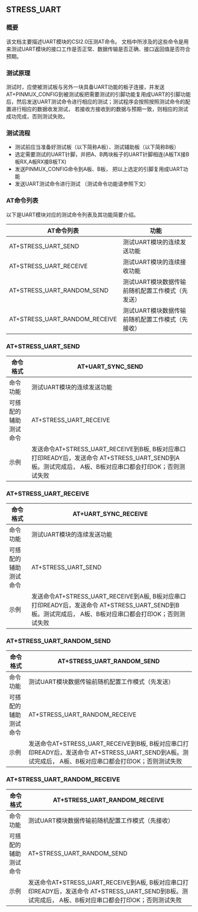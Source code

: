 ## STRESS_UART

### 概要

该文档主要描述UART模块的CSI2.0压测AT命令。 文档中所涉及的这些命令是用来测试UART模块的接口工作是否正常、数据传输是否正确、接口返回值是否符合预期。



### 测试原理

测试时，应使被测试板与另外一块具备UART功能的板子连接，并发送AT+PINMUX_CONFIG到被测试板把需要测试的引脚功能复用成UART的引脚功能后，然后发送UART测试命令进行相应的测试；测试程序会按照按照测试命令的配置进行相应的数据收发测试， 若接收方接收到的数据与预期一致，则相应的测试成功完成，否则测试失败。



### 测试流程

- 测试前应当准备好测试板（以下简称A板）、测试辅助板（以下简称B板）
- 选定需要测试的UART针脚，并把A、B两块板子的UART针脚相连(A板TX接B板RX,A板RX接B板TX)
- 发送PINMUX_CONFIG命令到A板、B板， 把以上选定的引脚复用成UART功能
- 发送UART测试命令进行测试 （测试命令功能请参照下文）



### AT命令列表

以下是UART模块对应的测试命令列表及其功能简要介绍。

| AT命令列表                    | 功能                                             |
| ----------------------------- | ------------------------------------------------ |
| AT+STRESS_UART_SEND           | 测试UART模块的连续发送功能                       |
| AT+STRESS_UART_RECEIVE        | 测试UART模块的连续接收功能                       |
| AT+STRESS_UART_RANDOM_SEND    | 测试UART模块数据传输前随机配置工作模式（先发送） |
| AT+STRESS_UART_RANDOM_RECEIVE | 测试UART模块数据传输前随机配置工作模式（先接收） |

### AT+STRESS_UART_SEND

| 命令格式             | AT+UART_SYNC_SEND                                            |
| -------------------- | ------------------------------------------------------------ |
| 命令功能             | 测试UART模块的连续发送功能                                   |
| 可搭配的辅助测试命令 | AT+STRESS_UART_RECEIVE                                       |
| 示例                 | 发送命令AT+STRESS_UART_RECEIVE到B板,  B板对应串口打印READY后，发送命令 AT+STRESS_UART_SEND到A板。测试完成后， A板、B板对应串口都会打印OK；否则测试失败 |

### AT+STRESS_UART_RECEIVE

| 命令格式             | AT+UART_SYNC_RECEIVE                                         |
| -------------------- | ------------------------------------------------------------ |
| 命令功能             | 测试UART模块的连续发送功能                                   |
| 可搭配的辅助测试命令 | AT+STRESS_UART_SEND                                          |
| 示例                 | 发送命令AT+STRESS_UART_RECEIVE到A板,  B板对应串口打印READY后，发送命令 AT+STRESS_UART_SEND到B板。测试完成后， A板、B板对应串口都会打印OK；否则测试失败 |

### AT+STRESS_UART_RANDOM_SEND

| 命令格式             | AT+STRESS_UART_RANDOM_SEND                                   |
| -------------------- | ------------------------------------------------------------ |
| 命令功能             | 测试UART模块数据传输前随机配置工作模式（先发送）             |
| 可搭配的辅助测试命令 | AT+STRESS_UART_RANDOM_RECEIVE                                |
| 示例                 | 发送命令AT+STRESS_UART_RECEIVE到B板,  B板对应串口打印READY后，发送命令 AT+STRESS_UART_SEND到A板。测试完成后， A板、B板对应串口都会打印OK；否则测试失败 |

### AT+STRESS_UART_RANDOM_RECEIVE

| 命令格式             | AT+STRESS_UART_RANDOM_RECEIVE                                |
| -------------------- | ------------------------------------------------------------ |
| 命令功能             | 测试UART模块数据传输前随机配置工作模式（先接收）             |
| 可搭配的辅助测试命令 | AT+STRESS_UART_RANDOM_SEND                                   |
| 示例                 | 发送命令AT+STRESS_UART_RECEIVE到A板,  B板对应串口打印READY后，发送命令 AT+STRESS_UART_SEND到B板。测试完成后， A板、B板对应串口都会打印OK；否则测试失败 |